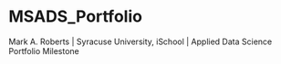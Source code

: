 # MSADS_Portfolio
Mark A. Roberts | Syracuse University, iSchool | Applied Data Science Portfolio Milestone
